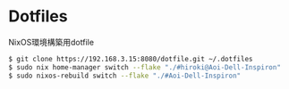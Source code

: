 # Dotfiles
NixOS環境構築用dotfile

```bash
$ git clone https://192.168.3.15:8080/dotfile.git ~/.dotfiles
$ sudo nix home-manager switch --flake "./#hiroki@Aoi-Dell-Inspiron"
$ sudo nixos-rebuild switch --flake "./#Aoi-Dell-Inspiron"
```